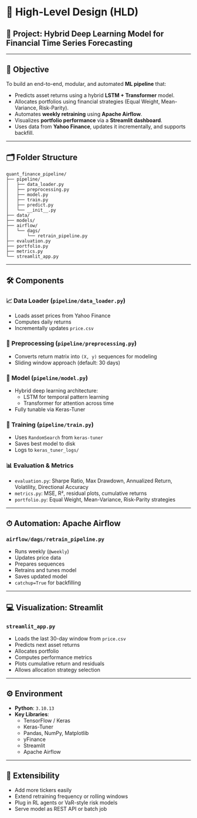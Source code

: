 # 🧩 High-Level Design (HLD)

## 📌 Project: Hybrid Deep Learning Model for Financial Time Series Forecasting

---

## 🎯 Objective

To build an end-to-end, modular, and automated **ML pipeline** that:

- Predicts asset returns using a hybrid **LSTM + Transformer** model.
- Allocates portfolios using financial strategies (Equal Weight, Mean-Variance, Risk-Parity).
- Automates **weekly retraining** using **Apache Airflow**.
- Visualizes **portfolio performance** via a **Streamlit dashboard**.
- Uses data from **Yahoo Finance**, updates it incrementally, and supports backfill.

---

## 🗂️ Folder Structure

```
quant_finance_pipeline/
├── pipeline/
│   ├── data_loader.py
│   ├── preprocessing.py
│   ├── model.py
│   ├── train.py
│   ├── predict.py
│   └── __init__.py
├── data/
├── models/
├── airflow/
│   └── dags/
│       └── retrain_pipeline.py
├── evaluation.py
├── portfolio.py
├── metrics.py
└── streamlit_app.py
```

---

## 🛠️ Components

### 📈 Data Loader (`pipeline/data_loader.py`)
- Loads asset prices from Yahoo Finance
- Computes daily returns
- Incrementally updates `price.csv`

### 🧹 Preprocessing (`pipeline/preprocessing.py`)
- Converts return matrix into `(X, y)` sequences for modeling
- Sliding window approach (default: 30 days)

### 🧠 Model (`pipeline/model.py`)
- Hybrid deep learning architecture:
  - LSTM for temporal pattern learning
  - Transformer for attention across time
- Fully tunable via Keras-Tuner

### 🔁 Training (`pipeline/train.py`)
- Uses `RandomSearch` from `keras-tuner`
- Saves best model to disk
- Logs to `keras_tuner_logs/`

### 📊 Evaluation & Metrics
- `evaluation.py`: Sharpe Ratio, Max Drawdown, Annualized Return, Volatility, Directional Accuracy
- `metrics.py`: MSE, R², residual plots, cumulative returns
- `portfolio.py`: Equal Weight, Mean-Variance, Risk-Parity strategies

---

## ⏱ Automation: Apache Airflow

### `airflow/dags/retrain_pipeline.py`
- Runs weekly (`@weekly`)
- Updates price data
- Prepares sequences
- Retrains and tunes model
- Saves updated model
- `catchup=True` for backfilling

---

## 💻 Visualization: Streamlit

### `streamlit_app.py`
- Loads the last 30-day window from `price.csv`
- Predicts next asset returns
- Allocates portfolio
- Computes performance metrics
- Plots cumulative return and residuals
- Allows allocation strategy selection

---

## ⚙️ Environment

- **Python**: `3.10.13`
- **Key Libraries**:
  - TensorFlow / Keras
  - Keras-Tuner
  - Pandas, NumPy, Matplotlib
  - yFinance
  - Streamlit
  - Apache Airflow

---

## 🔐 Extensibility

- Add more tickers easily
- Extend retraining frequency or rolling windows
- Plug in RL agents or VaR-style risk models
- Serve model as REST API or batch job